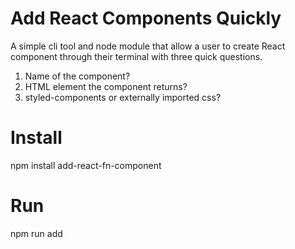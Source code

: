 # Add React Components Quickly

A simple cli tool and node module that allow a user to create React component through their terminal with three quick questions.

1. Name of the component?
2. HTML element the component returns?
3. styled-components or externally imported css?

# Install

npm install add-react-fn-component

# Run

npm run add
